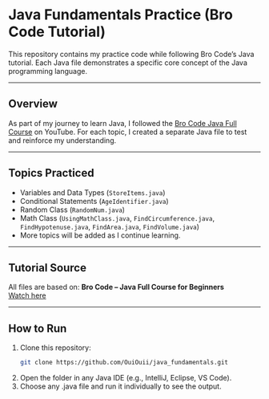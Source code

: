 # Java Fundamentals Practice (Bro Code Tutorial)

This repository contains my practice code while following Bro Code’s Java tutorial. Each Java file demonstrates a specific core concept of the Java programming language.

---

## Overview

As part of my journey to learn Java, I followed the [Bro Code Java Full Course](https://youtu.be/xTtL8E4LzTQ?si=TI_asEeDo-zH-aED) on YouTube. For each topic, I created a separate Java file to test and reinforce my understanding.

---

## Topics Practiced

- Variables and Data Types (`StoreItems.java`)
- Conditional Statements (`AgeIdentifier.java`)
- Random Class (`RandomNum.java`)
- Math Class (`UsingMathClass.java`, `FindCircumference.java`, `FindHypotenuse.java`, `FindArea.java`, `FindVolume.java`)
- More topics will be added as I continue learning.

---

## Tutorial Source

All files are based on:
**Bro Code – Java Full Course for Beginners**  
[Watch here](https://youtu.be/xTtL8E4LzTQ?si=TI_asEeDo-zH-aED)

---

## How to Run

1. Clone this repository:
   ```bash
   git clone https://github.com/OuiOuii/java_fundamentals.git
   
2. Open the folder in any Java IDE (e.g., IntelliJ, Eclipse, VS Code).
3. Choose any .java file and run it individually to see the output.
